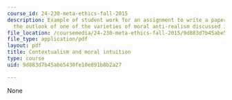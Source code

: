 ```yaml
---
course_id: 24-230-meta-ethics-fall-2015
description: Example of student work for an assignment to write a paper assessing
  the outlook of one of the varieties of moral anti-realism discussed in class.
file_location: /coursemedia/24-230-meta-ethics-fall-2015/9d883d7b45abe5430fe10e891b8b2a27_MIT24_230F15_FinalPaper.pdf
file_type: application/pdf
layout: pdf
title: Contextualism and moral intuition
type: course
uid: 9d883d7b45abe5430fe10e891b8b2a27

---
```

None